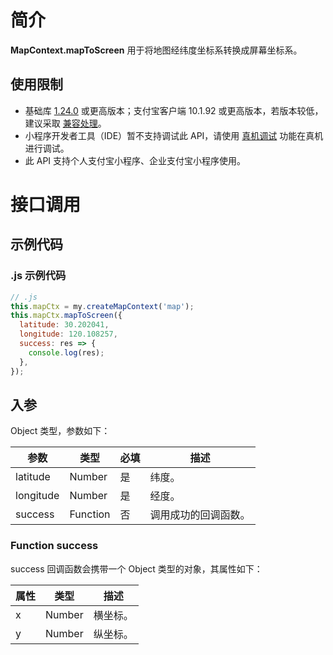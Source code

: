 # 简介

**MapContext.mapToScreen** 用于将地图经纬度坐标系转换成屏幕坐标系。

## 使用限制

- 基础库 [1.24.0](https://opendocs.alipay.com/mini/framework/lib) 或更高版本；支付宝客户端 10.1.92 或更高版本，若版本较低，建议采取 [兼容处理](https://opendocs.alipay.com/mini/framework/compatibility)。
- 小程序开发者工具（IDE）暂不支持调试此 API，请使用 [真机调试](https://opendocs.alipay.com/mini/ide/remote-debug) 功能在真机进行调试。
- 此 API 支持个人支付宝小程序、企业支付宝小程序使用。

# 接口调用

## 示例代码

### .js 示例代码

```javascript
// .js
this.mapCtx = my.createMapContext('map');
this.mapCtx.mapToScreen({
  latitude: 30.202041,
  longitude: 120.108257,
  success: res => {
    console.log(res);
  },
});
```

## 入参

Object 类型，参数如下：

| **参数**  | **类型** | **必填** | **描述**             |
| --------- | -------- | -------- | -------------------- |
| latitude  | Number   | 是       | 纬度。               |
| longitude | Number   | 是       | 经度。               |
| success   | Function | 否       | 调用成功的回调函数。 |

### Function success

success 回调函数会携带一个 Object 类型的对象，其属性如下：

| **属性** | **类型** | **描述** |
| -------- | -------- | -------- |
| x        | Number   | 横坐标。 |
| y        | Number   | 纵坐标。 |
